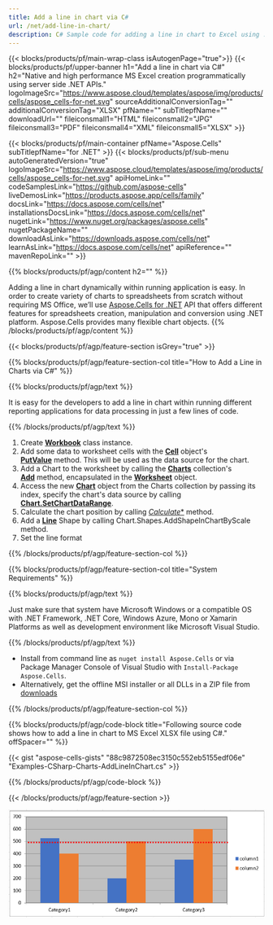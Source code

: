 ```yaml
---
title: Add a line in chart via C# 
url: /net/add-line-in-chart/ 
description: C# Sample code for adding a line in chart to Excel using .NET Library. Use this code for adding a line in chart to MS Excel within VB.NET, Asp.NET or any .NET based application.
---
```


{{< blocks/products/pf/main-wrap-class isAutogenPage="true">}}
{{< blocks/products/pf/upper-banner h1="Add a line in chart via C#" h2="Native and high performance MS Excel creation  programmatically using server side .NET APIs." logoImageSrc="https://www.aspose.cloud/templates/aspose/img/products/cells/aspose_cells-for-net.svg" sourceAdditionalConversionTag="" additionalConversionTag="XLSX" pfName="" subTitlepfName="" downloadUrl="" fileiconsmall1="HTML" fileiconsmall2="JPG" fileiconsmall3="PDF" fileiconsmall4="XML" fileiconsmall5="XLSX" >}}

{{< blocks/products/pf/main-container pfName="Aspose.Cells" subTitlepfName="for .NET" >}}
{{< blocks/products/pf/sub-menu autoGeneratedVersion="true" logoImageSrc="https://www.aspose.cloud/templates/aspose/img/products/cells/aspose_cells-for-net.svg" apiHomeLink="" codeSamplesLink="https://github.com/aspose-cells" liveDemosLink="https://products.aspose.app/cells/family" docsLink="https://docs.aspose.com/cells/net" installationsDocsLink="https://docs.aspose.com/cells/net" nugetLink="https://www.nuget.org/packages/aspose.cells" nugetPackageName="" downloadAsLink="https://downloads.aspose.com/cells/net" learnAsLink="https://docs.aspose.com/cells/net" apiReference="" mavenRepoLink="" >}}

{{% blocks/products/pf/agp/content h2="" %}}

Adding a line in chart dynamically within running application is easy. In order to create variety of charts to spreadsheets from scratch without requiring MS Office, we’ll use
 [Aspose.Cells for .NET](https://products.aspose.com/cells/net)  API that offers different features for spreadsheets creation, manipulation and conversion using .NET platform. Aspose.Cells provides many flexible chart objects.
{{% /blocks/products/pf/agp/content %}}

{{< blocks/products/pf/agp/feature-section isGrey="true" >}}

{{% blocks/products/pf/agp/feature-section-col title="How to Add a Line in Charts  via C#" %}}

{{% blocks/products/pf/agp/text %}}

 It is easy for the developers to add a line in chart within running different reporting applications for data processing in just a few lines of code.

{{% /blocks/products/pf/agp/text %}}

1. Create [**Workbook**](https://apireference.aspose.com/cells/net/aspose.cells/workbook) class instance.
1. Add some data to worksheet cells with the [**Cell**](https://apireference.aspose.com/cells/net/aspose.cells/cell) object's [**PutValue**](https://apireference.aspose.com/cells/net/aspose.cells/cell/methods/putvalue/index) method.
   This will be used as the data source for the chart.
1. Add a Chart to the worksheet by calling the [**Charts**](https://apireference.aspose.com/cells/net/aspose.cells.charts/chartcollection) collection's [**Add**](https://apireference.aspose.com/cells/net/aspose.cells.charts/chartcollection/methods/add) method, encapsulated in the [**Worksheet**](https://apireference.aspose.com/cells/net/aspose.cells/worksheet) object.
1. Access the new [**Chart**](https://apireference.aspose.com/cells/net/aspose.cells.charts/chart) object from the Charts collection by passing its index, specify the chart's data source by calling [**Chart.SetChartDataRange**](https://https://apireference.aspose.com/cells/net/aspose.cells.charts/chart/methods/setchartdatarange).
1. Calculate the chart position by calling [*Calculate**](https://https://apireference.aspose.com/cells/net/aspose.cells.charts/chart/methods/Calculate) method.
1. Add a [**Line**](https://apireference.aspose.com/cells/net/aspose.cells.drawing/shape/properties/msodrawingtype) Shape by calling Chart.Shapes.AddShapeInChartByScale method.
1. Set the line format

{{% /blocks/products/pf/agp/feature-section-col %}}

{{% blocks/products/pf/agp/feature-section-col title="System Requirements" %}}

{{% blocks/products/pf/agp/text %}}

 Just make sure that system have Microsoft Windows or a compatible OS with .NET Framework, .NET Core, Windows Azure, Mono or Xamarin Platforms as well as development environment like Microsoft Visual Studio. 

{{% /blocks/products/pf/agp/text %}}

- Install from command line as <code>nuget install Aspose.Cells</code> or via Package Manager Console of Visual Studio with <code>Install-Package Aspose.Cells</code>.
- Alternatively, get the offline MSI installer or all DLLs in a ZIP file from <a href="https://downloads.aspose.com/cells/net">downloads</a>

{{% /blocks/products/pf/agp/feature-section-col %}}

{{% blocks/products/pf/agp/code-block title="Following source code shows how to add a line in chart to MS Excel XLSX file using C#." offSpacer="" %}}

{{< gist "aspose-cells-gists" "88c9872508ec3150c552eb5155edf06e" "Examples-CSharp-Charts-AddLineInChart.cs" >}}

{{% /blocks/products/pf/agp/code-block %}}

{{< /blocks/products/pf/agp/feature-section >}}

![todo:image_alt_text](LineInChart.png)

<!-- aboutfile Starts -->
